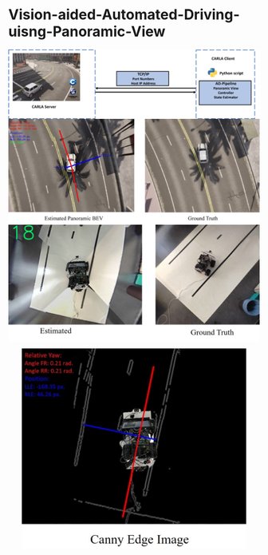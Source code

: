 # Vision-aided-Automated-Driving-uisng-Panoramic-View
<img align="center" src="images/Carla_communication.jpg" width="750">
<img align="center" src="images/bev_simulation.jpg" width="750">
<img align="center" src="images/bev_hardware.jpg" width="750">
<p align="center">
<img align="center" src="images/canny.jpg" width="450">
<p>
